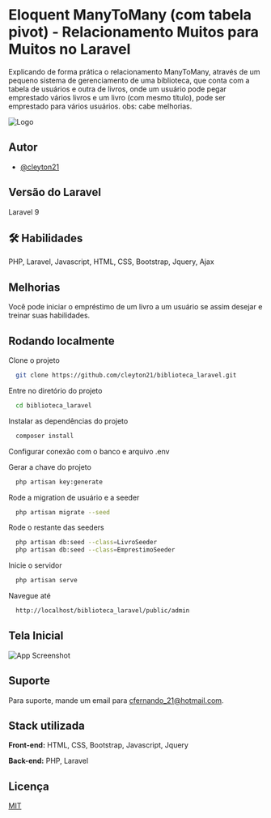 
# Eloquent ManyToMany (com tabela pivot) - Relacionamento Muitos para Muitos no Laravel

Explicando de forma prática o relacionamento ManyToMany, através de um pequeno sistema de gerenciamento de uma biblioteca, que conta com a tabela de usuários e outra de livros, onde um usuário pode pegar emprestado vários livros e um livro (com mesmo título), pode ser emprestado para vários usuários. obs: cabe melhorias.


![Logo](https://github.com/cleyton21/images/blob/master/laravel.png)

## Autor

- [@cleyton21](https://github.com/cleyton21)

## Versão do Laravel
Laravel 9


## 🛠 Habilidades
PHP, Laravel, Javascript, HTML, CSS, Bootstrap, Jquery, Ajax


## Melhorias

Você pode iniciar o empréstimo de um livro a um usuário se assim desejar e treinar suas habilidades.


## Rodando localmente

Clone o projeto

```bash
  git clone https://github.com/cleyton21/biblioteca_laravel.git
```

Entre no diretório do projeto

```bash
  cd biblioteca_laravel
```

Instalar as dependências do projeto

```bash
  composer install
```

Configurar conexão com o banco e arquivo .env

Gerar a chave do projeto

```bash
  php artisan key:generate
```

Rode a migration de usuário e a seeder

```bash
  php artisan migrate --seed
```

Rode o restante das seeders

```bash
  php artisan db:seed --class=LivroSeeder
  php artisan db:seed --class=EmprestimoSeeder
```

Inicie o servidor

```bash
  php artisan serve
 ```
 
 Navegue até

```bash
  http://localhost/biblioteca_laravel/public/admin
 ```


## Tela Inicial

![App Screenshot](https://github.com/cleyton21/images/blob/master/biblioteca.png)


## Suporte

Para suporte, mande um email para cfernando_21@hotmail.com.


## Stack utilizada

**Front-end:** HTML, CSS, Bootstrap, Javascript, Jquery

**Back-end:** PHP, Laravel


## Licença

[MIT](https://choosealicense.com/licenses/mit/)

